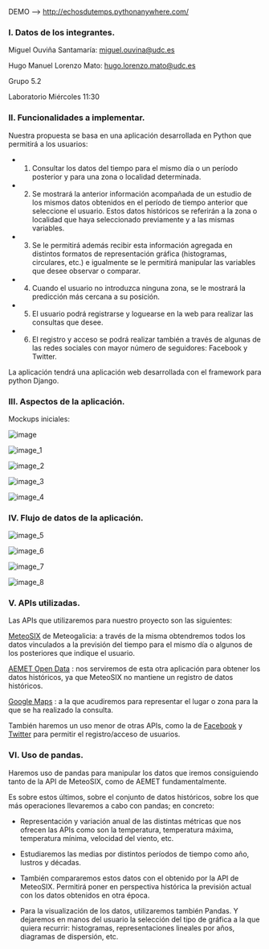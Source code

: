 
DEMO --> http://echosdutemps.pythonanywhere.com/


<h3>I. Datos de los integrantes.</h3>

Miguel Ouviña Santamaría:    miguel.ouvina@udc.es

Hugo Manuel Lorenzo Mato:    hugo.lorenzo.mato@udc.es

Grupo 5.2

Laboratorio Miércoles 11:30


<h3>II. Funcionalidades a implementar.</h3>


Nuestra propuesta se basa en una aplicación desarrollada en Python que permitirá a los usuarios:


- 1) Consultar los datos del tiempo para el mismo día o un período posterior y para una zona o localidad determinada.

- 2) Se mostrará la anterior información acompañada de un estudio de los mismos datos obtenidos en el período de tiempo anterior que seleccione el usuario. Estos datos históricos se referirán a la zona o localidad que haya seleccionado previamente y a las mismas variables.

- 3) Se le permitirá además recibir esta información agregada en distintos formatos de representación gráfica (histogramas, circulares, etc.) e igualmente se le permitirá manipular las variables que desee observar o comparar.

- 4) Cuando el usuario no introduzca ninguna zona, se le mostrará la predicción más cercana a su posición.

- 5) El usuario podrá registrarse y loguearse en la web para realizar las consultas que desee.

- 6) El registro y acceso se podrá realizar también a través de algunas de las redes sociales con mayor número de seguidores: Facebook y Twitter.

La aplicación tendrá una aplicación web desarrollada con el framework para python Django.



<h3>III. Aspectos de la aplicación.</h3>

Mockups iniciales:

![image](Images%20md/image.png)

![image_1](Images%20md/image_1.png)

![image_2](Images%20md/image_2.png)

![image_3](Images%20md/image_3.png)

![image_4](Images%20md/image_4.png)


<h3>IV. Flujo de datos de la aplicación.</h3>

![image_5](Images%20md/image_5.png)

![image_6](Images%20md/image_6.png)

![image_7](Images%20md/image_7.png)

![image_8](Images%20md/image_8.png)



<h3>V. APIs utilizadas.</h3>

Las APIs que utilizaremos para nuestro proyecto son las siguientes:

[MeteoSIX](http://servizos.meteogalicia.gal/api_manual/gl/index.html) de Meteogalicia: a través de la misma obtendremos todos los datos vinculados a la previsión del tiempo para el mismo día o algunos de los posteriores que indique el usuario.

[AEMET Open Data](https://opendata.aemet.es/centrodedescargas/inicio) : nos serviremos de esta otra aplicación para obtener los datos históricos, ya que  MeteoSIX no mantiene un registro de datos históricos.

[Google Maps](https://developers.google.com/maps/web/?hl=es-419) : a la que acudiremos para representar el lugar o zona para la que se ha realizado la consulta.

También haremos un uso menor de otras APIs, como la de [Facebook](https://developers.facebook.com/docs/marketing-api/using-the-api) y [Twitter](https://dev.twitter.com/rest/public) para permitir el registro/acceso de usuarios.


<h3>VI. Uso de pandas.</h3>

Haremos uso de pandas para manipular los datos que iremos consiguiendo tanto de la API de MeteoSIX, como de AEMET fundamentalmente.

Es sobre estos últimos, sobre el conjunto de datos históricos, sobre los que más operaciones llevaremos a cabo con pandas; en concreto:

- Representación y variación anual de las distintas métricas que nos ofrecen las APIs como son la temperatura, temperatura máxima, temperatura mínima, velocidad del viento, etc.

- Estudiaremos las medias por distintos períodos de tiempo como año, lustros y décadas.

- También compararemos estos datos con el obtenido por la API de MeteoSIX. Permitirá poner en perspectiva histórica la previsión actual con los datos obtenidos en otra época.

- Para la visualización de los datos, utilizaremos también Pandas. Y dejaremos en manos del usuario la selección del tipo de gráfica a la que quiera recurrir: histogramas, representaciones lineales por años, diagramas de dispersión, etc.

